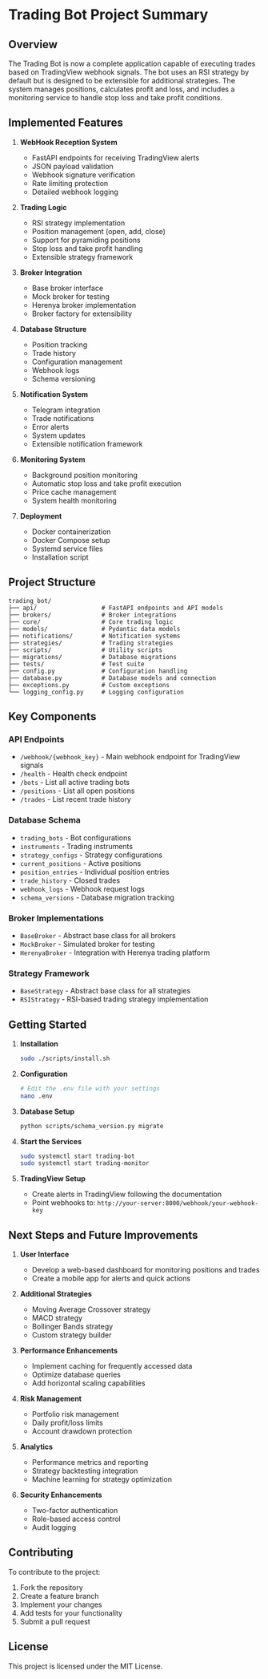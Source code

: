# Trading Bot Project Summary

## Overview

The Trading Bot is now a complete application capable of executing trades based on TradingView webhook signals. The bot uses an RSI strategy by default but is designed to be extensible for additional strategies. The system manages positions, calculates profit and loss, and includes a monitoring service to handle stop loss and take profit conditions.

## Implemented Features

1. **WebHook Reception System**
   - FastAPI endpoints for receiving TradingView alerts
   - JSON payload validation
   - Webhook signature verification
   - Rate limiting protection
   - Detailed webhook logging

2. **Trading Logic**
   - RSI strategy implementation
   - Position management (open, add, close)
   - Support for pyramiding positions
   - Stop loss and take profit handling
   - Extensible strategy framework

3. **Broker Integration**
   - Base broker interface
   - Mock broker for testing
   - Herenya broker implementation
   - Broker factory for extensibility

4. **Database Structure**
   - Position tracking
   - Trade history
   - Configuration management
   - Webhook logs
   - Schema versioning

5. **Notification System**
   - Telegram integration
   - Trade notifications
   - Error alerts
   - System updates
   - Extensible notification framework

6. **Monitoring System**
   - Background position monitoring
   - Automatic stop loss and take profit execution
   - Price cache management
   - System health monitoring

7. **Deployment**
   - Docker containerization
   - Docker Compose setup
   - Systemd service files
   - Installation script

## Project Structure

```
trading_bot/
├── api/                  # FastAPI endpoints and API models
├── brokers/              # Broker integrations 
├── core/                 # Core trading logic
├── models/               # Pydantic data models
├── notifications/        # Notification systems
├── strategies/           # Trading strategies
├── scripts/              # Utility scripts
├── migrations/           # Database migrations
├── tests/                # Test suite
├── config.py             # Configuration handling
├── database.py           # Database models and connection
├── exceptions.py         # Custom exceptions
└── logging_config.py     # Logging configuration
```

## Key Components

### API Endpoints

- `/webhook/{webhook_key}` - Main webhook endpoint for TradingView signals
- `/health` - Health check endpoint
- `/bots` - List all active trading bots
- `/positions` - List all open positions
- `/trades` - List recent trade history

### Database Schema

- `trading_bots` - Bot configurations
- `instruments` - Trading instruments
- `strategy_configs` - Strategy configurations
- `current_positions` - Active positions
- `position_entries` - Individual position entries
- `trade_history` - Closed trades
- `webhook_logs` - Webhook request logs
- `schema_versions` - Database migration tracking

### Broker Implementations

- `BaseBroker` - Abstract base class for all brokers
- `MockBroker` - Simulated broker for testing
- `HerenyaBroker` - Integration with Herenya trading platform

### Strategy Framework

- `BaseStrategy` - Abstract base class for all strategies
- `RSIStrategy` - RSI-based trading strategy implementation

## Getting Started

1. **Installation**
   ```bash
   sudo ./scripts/install.sh
   ```

2. **Configuration**
   ```bash
   # Edit the .env file with your settings
   nano .env
   ```

3. **Database Setup**
   ```bash
   python scripts/schema_version.py migrate
   ```

4. **Start the Services**
   ```bash
   sudo systemctl start trading-bot
   sudo systemctl start trading-monitor
   ```

5. **TradingView Setup**
   - Create alerts in TradingView following the documentation
   - Point webhooks to: `http://your-server:8000/webhook/your-webhook-key`

## Next Steps and Future Improvements

1. **User Interface**
   - Develop a web-based dashboard for monitoring positions and trades
   - Create a mobile app for alerts and quick actions

2. **Additional Strategies**
   - Moving Average Crossover strategy
   - MACD strategy
   - Bollinger Bands strategy
   - Custom strategy builder

3. **Performance Enhancements**
   - Implement caching for frequently accessed data
   - Optimize database queries
   - Add horizontal scaling capabilities

4. **Risk Management**
   - Portfolio risk management
   - Daily profit/loss limits
   - Account drawdown protection

5. **Analytics**
   - Performance metrics and reporting
   - Strategy backtesting integration
   - Machine learning for strategy optimization

6. **Security Enhancements**
   - Two-factor authentication
   - Role-based access control
   - Audit logging

## Contributing

To contribute to the project:

1. Fork the repository
2. Create a feature branch
3. Implement your changes
4. Add tests for your functionality
5. Submit a pull request

## License

This project is licensed under the MIT License.
